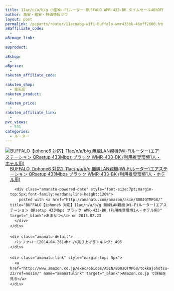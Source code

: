 ```yaml
---
title: 11ac/n/a/b/g 小型Wi-Fiルーター BUFFALO WMR-433-BK タイムセール46%OFF激安特価2,600円台！送料無料！
author: 激安・格安・特価情報ツウ
layout: post
permalink: /pcparts/router/11acnabg-wifi-buffalo-wmr433bk-46off2600.html
a8affiliate_code:
  - 
a8image_link:
  - 
a8product:
  - 
a8shop:
  - 
a8price:
  - 
rakuten_affiliate_code:
  - 
rakuten_shop:
  - 楽天店
rakuten_product:
  - 
rakuten_price:
  - 
rakuten_affiliate_link:
  - 
pvc_views:
  - 531
categories:
  - ルーター
---
```

<div class="amanatu-box" style="margin-bottom:0px;">
  <div class="amanatu-image" style="float:left;">
    <a href="http://www.amazon.co.jp/exec/obidos/ASIN/B00JQTMPG8/tokkajohotsu-22/ref=nosim/" name="amanatulink" target="_blank"><img src="http://i1.wp.com/ecx.images-amazon.com/images/I/41iA49JQ09L._SL160_.jpg?w=546" alt="BUFFALO【iphone6 対応】11ac/n/a/b/g 無線LAN親機(Wi-Fiルーター)エアステーション QRsetup 433Mbps ブラック WMR-433-BK (利用推奨環境1人・ホテル用)" style="border: none;" data-recalc-dims="1" /></a>
  </div>
  
  <div class="amanatu-info" style="float:left;margin-left:15px;line-height:120%">
    <div class="amanatu-name" style="margin-bottom:10px;line-height:120%">
      <a href="http://www.amazon.co.jp/exec/obidos/ASIN/B00JQTMPG8/tokkajohotsu-22/ref=nosim/" name="amanatulink" target="_blank">BUFFALO【iphone6 対応】11ac/n/a/b/g 無線LAN親機(Wi-Fiルーター)エアステーション QRsetup 433Mbps ブラック WMR-433-BK (利用推奨環境1人・ホテル用)</a> 
      
      <div class="amanatu-powered-date" style="font-size:7pt;margin-top:5px;font-family:verdana;line-height:120%">
        posted with <a href="http://amanatu.com/amazon/asin/B00JQTMPG8/" title="BUFFALO【iphone6 対応】11ac/n/a/b/g 無線LAN親機(Wi-Fiルーター)エアステーション QRsetup 433Mbps ブラック WMR-433-BK (利用推奨環境1人・ホテル用)" target="_blank">あまなつ</a> on 2015.02.23
      </div>
    </div>
    
    <div class="amanatu-detail">
      バッファロー(2014-04-26)<br />売り上げランキング: 496
    </div>
    
    <div class="amanatu-link" style="margin-top: 5px">
      <a href="http://www.amazon.co.jp/exec/obidos/ASIN/B00JQTMPG8/tokkajohotsu-22/ref=nosim/" name="amanatulink" target="_blank">Amazon.co.jp で詳細を見る</a>
    </div>
  </div>
  
  <div class="amanatu-footer" style="clear: left">
  </div>
</div>